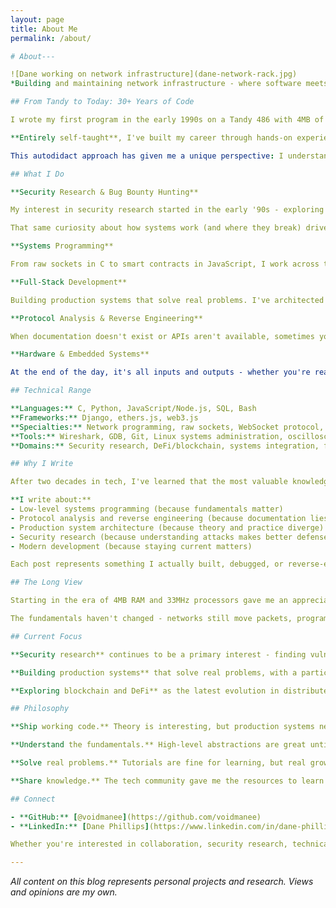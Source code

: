 ```yaml
---
layout: page
title: About Me
permalink: /about/

# About---

![Dane working on network infrastructure](dane-network-rack.jpg)
*Building and maintaining network infrastructure - where software meets hardware*

## From Tandy to Today: 30+ Years of Code

I wrote my first program in the early 1990s on a Tandy 486 with 4MB of RAM, running DOS 6.2 and Windows 3.1. Borland Turbo C++ was my first compiler, and I've been hooked on solving problems with code ever since.

**Entirely self-taught**, I've built my career through hands-on experience, relentless curiosity, and a drive to understand how systems actually work. Over 20+ years of professional experience spanning contracts at companies like Intel and Keysight Technologies to building custom production systems, I've learned that the best education comes from solving real problems - not from following a syllabus.

This autodidact approach has given me a unique perspective: I understand the fundamentals because I had to figure them out myself, often by trial and error. When you learn by doing rather than being told, you develop an intuition for how things break and how to fix them. That skill set - curiosity-driven, problem-solving focused, comfortable with ambiguity - has served me well across multiple technology eras from the early internet to today's blockchain revolution.

## What I Do

**Security Research & Bug Bounty Hunting**

My interest in security research started in the early '90s - exploring telecommunication systems, analyzing protocols, and understanding how networks communicate. What began with wardialing modems and studying phone systems evolved into modern security research and bug bounty hunting.

That same curiosity about how systems work (and where they break) drives my current work. I find vulnerabilities by combining deep protocol knowledge with practical exploitation techniques - understanding how things work at a low level makes it easier to spot where they fail.

**Systems Programming**

From raw sockets in C to smart contracts in JavaScript, I work across the full stack. Some problems require bare-metal performance and microsecond-level optimization; others need the speed and flexibility of high-level languages. I use the right tool for the job.

**Full-Stack Development**

Building production systems that solve real problems. I've architected and deployed applications managing thousands of devices, automated critical infrastructure, and created tools that run in production environments serving real users.

**Protocol Analysis & Reverse Engineering**

When documentation doesn't exist or APIs aren't available, sometimes you need to figure out how things communicate by watching the traffic. I enjoy the detective work of decoding proprietary protocols and building interoperability where vendors say it's impossible.

**Hardware & Embedded Systems**

At the end of the day, it's all inputs and outputs - whether you're reading GPIO pins on a microcontroller or parsing JSON from an API. I work with hardware when needed: circuit boards, embedded systems, RF/SDR equipment, and the interfaces between physical devices and software. The principles don't change, just the voltage levels.

## Technical Range

**Languages:** C, Python, JavaScript/Node.js, SQL, Bash  
**Frameworks:** Django, ethers.js, web3.js  
**Specialties:** Network programming, raw sockets, WebSocket protocol, smart contracts, reverse engineering, hardware interfacing  
**Tools:** Wireshark, GDB, Git, Linux systems administration, oscilloscopes, logic analyzers, SDR  
**Domains:** Security research, DeFi/blockchain, systems integration, full-stack web applications, embedded systems

## Why I Write

After two decades in tech, I've learned that the most valuable knowledge comes from solving real problems - not following tutorials or implementing toy examples. This blog documents actual projects I've built and challenges I've solved.

**I write about:**
- Low-level systems programming (because fundamentals matter)
- Protocol analysis and reverse engineering (because documentation lies)
- Production system architecture (because theory and practice diverge)
- Security research (because understanding attacks makes better defenses)
- Modern development (because staying current matters)

Each post represents something I actually built, debugged, or reverse-engineered for a real use case.

## The Long View

Starting in the era of 4MB RAM and 33MHz processors gave me an appreciation for efficiency and performance that persists today. I've watched the industry evolve from command-line interfaces to web browsers to mobile apps to blockchain, and I've written code for each era.

The fundamentals haven't changed - networks still move packets, programs still need memory management, protocols still have specifications. What's changed is the layers of abstraction and the speed at which we can build. Understanding both the foundations and the modern tooling is what makes it possible to work effectively across the full spectrum from bare metal to cloud services.

## Current Focus

**Security research** continues to be a primary interest - finding vulnerabilities, understanding attack surfaces, and helping build more secure systems through bug bounty programs and responsible disclosure.

**Building production systems** that solve real problems, with a particular interest in automation, integration challenges, and systems that work at the intersection of different technology stacks.

**Exploring blockchain and DeFi** as the latest evolution in distributed systems and programmable infrastructure.

## Philosophy

**Ship working code.** Theory is interesting, but production systems need to actually work.

**Understand the fundamentals.** High-level abstractions are great until they break. Know what's happening under the hood.

**Solve real problems.** Tutorials are fine for learning, but real growth comes from tackling actual challenges with real constraints.

**Share knowledge.** The tech community gave me the resources to learn. Documenting what I've learned is how I give back.

## Connect

- **GitHub:** [@voidmanee](https://github.com/voidmanee)
- **LinkedIn:** [Dane Phillips](https://www.linkedin.com/in/dane-phillips-4a8a291a5)

Whether you're interested in collaboration, security research, technical discussions, or have questions about any of the projects documented here, feel free to reach out.

---
```


*All content on this blog represents personal projects and research. Views and opinions are my own.*
